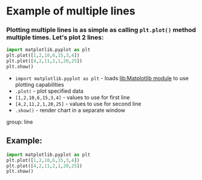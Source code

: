 # Example of multiple lines

### Plotting multiple lines is as simple as calling `plt.plot()` method multiple times. Let's plot 2 lines:

```python
import matplotlib.pyplot as plt
plt.plot([1,2,10,6,15,3,4])
plt.plot([4,2,11,2,1,20,25])
plt.show()
```

- `import matplotlib.pyplot as plt` - loads [lib:Matplotlib module](python-matplotlib/how-to-install-matplotlib-python-lib-in-ubuntu-ubuntuversion) to use plotting capabilities
- `.plot(` - plot specified data
- `[1,2,10,6,15,3,4]` - values to use for first line
- `[4,2,11,2,1,20,25]` - values to use for second line
- `.show()` - render chart in a separate window

group: line

## Example: 
```python
import matplotlib.pyplot as plt
plt.plot([1,2,10,6,15,3,4])
plt.plot([4,2,11,2,1,20,25])
plt.show()
```

